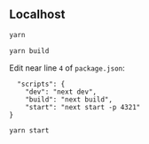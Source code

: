 ## Localhost

```sh
yarn
```

```sh
yarn build
```

Edit near line `4` of `package.json`:

``` title="package.json"
  "scripts": {
    "dev": "next dev",
    "build": "next build",
    "start": "next start -p 4321"
}
```
```sh
yarn start
```
